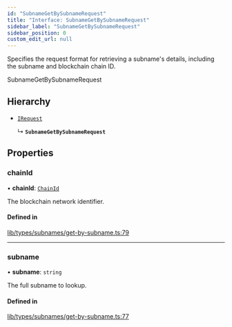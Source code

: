 ```yaml
---
id: "SubnameGetBySubnameRequest"
title: "Interface: SubnameGetBySubnameRequest"
sidebar_label: "SubnameGetBySubnameRequest"
sidebar_position: 0
custom_edit_url: null
---
```


Specifies the request format for retrieving a subname's details, including the subname and blockchain chain ID.

 SubnameGetBySubnameRequest

## Hierarchy

- [`IRequest`](IRequest.md)

  ↳ **`SubnameGetBySubnameRequest`**

## Properties

### chainId

• **chainId**: [`ChainId`](../modules.md#chainid)

The blockchain network identifier.

#### Defined in

[lib/types/subnames/get-by-subname.ts:79](https://github.com/JustaName-id/JustaName-sdk/blob/0b5bd45/packages/@justaname.id/sdk/src/lib/types/subnames/get-by-subname.ts#L79)

___

### subname

• **subname**: `string`

The full subname to lookup.

#### Defined in

[lib/types/subnames/get-by-subname.ts:77](https://github.com/JustaName-id/JustaName-sdk/blob/0b5bd45/packages/@justaname.id/sdk/src/lib/types/subnames/get-by-subname.ts#L77)
